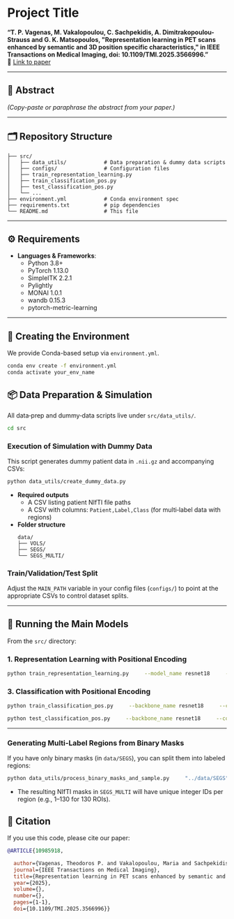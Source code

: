 # Project Title

**“T. P. Vagenas, M. Vakalopoulou, C. Sachpekidis, A. Dimitrakopoulou-Strauss and G. K. Matsopoulos, "Representation learning in PET scans enhanced by semantic and 3D position specific characteristics," in IEEE Transactions on Medical Imaging, doi: 10.1109/TMI.2025.3566996.”**  
🔗 [Link to paper](https://ieeexplore.ieee.org/document/10985918)

---

## 📖 Abstract

*(Copy-paste or paraphrase the abstract from your paper.)*

---

## 🗂️ Repository Structure

```
├── src/
│   ├── data_utils/            # Data preparation & dummy data scripts
│   ├── configs/               # Configuration files
│   ├── train_representation_learning.py
│   ├── train_classification_pos.py
│   ├── test_classification_pos.py
│   └── ...
├── environment.yml            # Conda environment spec
├── requirements.txt           # pip dependencies
└── README.md                  # This file
```

---

## ⚙️ Requirements

- **Languages & Frameworks**:  
  - Python 3.8+  
  - PyTorch 1.13.0  
  - SimpleITK 2.2.1  
  - Pylightly  
  - MONAI 1.0.1  
  - wandb 0.15.3  
  - pytorch-metric-learning  


---

## 🐍 Creating the Environment

We provide Conda-based setup via `environment.yml`.

```bash
conda env create -f environment.yml
conda activate your_env_name
```

## 📦 Data Preparation & Simulation

All data‐prep and dummy‐data scripts live under `src/data_utils/`.

```bash
cd src
```

### Execution of Simulation with Dummy Data

This script generates dummy patient data in `.nii.gz` and accompanying CSVs:

```bash
python data_utils/create_dummy_data.py
```

- **Required outputs**  
  - A CSV listing patient NIfTI file paths  
  - A CSV with columns: `Patient,Label,Class` (for multi‐label data with regions)  
- **Folder structure**  
  ```
  data/
  ├── VOLS/
  ├── SEGS/
  └── SEGS_MULTI/
  ```


### Train/Validation/Test Split

Adjust the `MAIN_PATH` variable in your config files (`configs/`) to point at the appropriate CSVs to control dataset splits.

---

## 🚀 Running the Main Models

From the `src/` directory:

### 1. Representation Learning with Positional Encoding

```bash
python train_representation_learning.py     --model_name resnet18     --config configs/config.py
```

### 3. Classification with Positional Encoding

```bash
python train_classification_pos.py     --backbone_name resnet18     --config configs/config_classification.py
```

```bash
python test_classification_pos.py     --backbone_name resnet18     --config configs/config_classification.py
```

---


### Generating Multi‐Label Regions from Binary Masks

If you have only binary masks (in `data/SEGS`), you can split them into labeled regions:

```bash
python data_utils/process_binary_masks_and_sample.py     "../data/SEGS" "../data/SEGS_MULTI"
```

- The resulting NIfTI masks in `SEGS_MULTI` will have unique integer IDs per region (e.g., 1–130 for 130 ROIs).

## 📑 Citation

If you use this code, please cite our paper:

```bibtex
@ARTICLE{10985918,

  author={Vagenas, Theodoros P. and Vakalopoulou, Maria and Sachpekidis, Christos and Dimitrakopoulou-Strauss, Antonia and Matsopoulos, George K.},
  journal={IEEE Transactions on Medical Imaging}, 
  title={Representation learning in PET scans enhanced by semantic and 3D position specific characteristics}, 
  year={2025},
  volume={},
  number={},
  pages={1-1},
  doi={10.1109/TMI.2025.3566996}}

```

